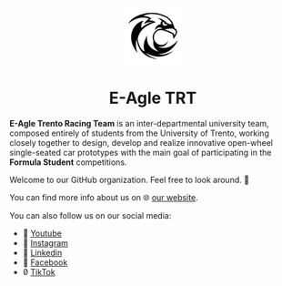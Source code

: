 <div align="center">
  <picture>
    <source media="(prefers-color-scheme: dark)" srcset="https://raw.githubusercontent.com/eagletrt/.github/master/images/logo_transparent.png">
    <source media="(prefers-color-scheme: light)" srcset="https://raw.githubusercontent.com/eagletrt/.github/master/images/logo_filled.png">
  <img src="https://raw.githubusercontent.com/eagletrt/.github/master/images/logo_filled.png" width=100 height=100>
  </picture>
</div>

<div align="center">
  <h1>E-Agle TRT</h1>
</div>

**E-Agle Trento Racing Team** is an inter-departmental university team, composed entirely of students from the University of Trento, working closely together to design, develop and realize innovative open-wheel single-seated car prototypes with the main goal of participating in the **Formula Student** competitions.

Welcome to our GitHub organization. Feel free to look around. 👋

You can find more info about us on 🌐 [our website](https://eagletrt.it).

You can also follow us on our social media:

-  [Youtube](https://www.youtube.com/@eagletrt)
-  [Instagram](https://www.instagram.com/eagletrt/)
-  [Linkedin](https://www.linkedin.com/company/eagletrentoracingteam/)
-  [Facebook](https://www.facebook.com/eagletrt/)
-  [TikTok](https://www.tiktok.com/@eagletrt)
